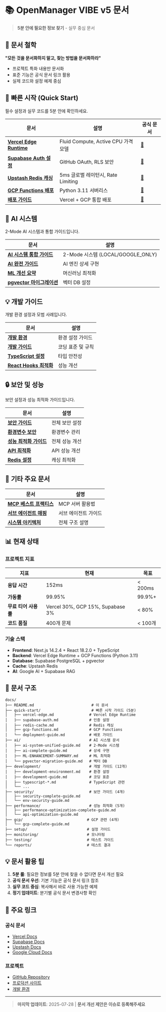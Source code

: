 # 📚 OpenManager VIBE v5 문서

> **5분 안에 필요한 정보 찾기** - 실무 중심 문서

## 🎯 문서 철학

**"모든 것을 문서화하지 말고, 찾는 방법을 문서화하라"**

- 프로젝트 특화 내용만 문서화
- 표준 기능은 공식 문서 링크 활용
- 실제 코드와 설정 예제 중심

## 🚀 빠른 시작 (Quick Start)

필수 설정과 실무 코드를 5분 안에 확인하세요.

| 문서                                                     | 설명                                | 공식 문서                                 |
| -------------------------------------------------------- | ----------------------------------- | ----------------------------------------- |
| **[Vercel Edge Runtime](./quick-start/vercel-edge.md)**  | Fluid Compute, Active CPU 가격 모델 | [📖](https://vercel.com/docs)             |
| **[Supabase Auth 설정](./quick-start/supabase-auth.md)** | GitHub OAuth, RLS 보안              | [📖](https://supabase.com/docs)           |
| **[Upstash Redis 캐싱](./quick-start/redis-cache.md)**   | 5ms 글로벌 레이턴시, Rate Limiting  | [📖](https://upstash.com/docs)            |
| **[GCP Functions 배포](./quick-start/gcp-functions.md)** | Python 3.11 서버리스                | [📖](https://cloud.google.com/docs)       |
| **[배포 가이드](./quick-start/deployment-guide.md)**     | Vercel + GCP 통합 배포              | [📖](https://vercel.com/docs/deployments) |

## 🤖 AI 시스템

2-Mode AI 시스템과 통합 가이드입니다.

| 문서                                                          | 설명                              |
| ------------------------------------------------------------- | --------------------------------- |
| **[AI 시스템 통합 가이드](./ai/ai-system-unified-guide.md)**  | 2-Mode 시스템 (LOCAL/GOOGLE_ONLY) |
| **[AI 완전 가이드](./ai/ai-complete-guide.md)**               | AI 엔진 상세 구현                 |
| **[ML 개선 요약](./ai/ML-ENHANCEMENT-SUMMARY.md)**            | 머신러닝 최적화                   |
| **[pgvector 마이그레이션](./ai/pgvector-migration-guide.md)** | 벡터 DB 설정                      |

## 💡 개발 가이드

개발 환경 설정과 모범 사례입니다.

| 문서                                                                   | 설명              |
| ---------------------------------------------------------------------- | ----------------- |
| **[개발 환경](./development/development-environment.md)**              | 환경 설정 가이드  |
| **[개발 가이드](./development/development-guide.md)**                  | 코딩 표준 및 규칙 |
| **[TypeScript 설정](./development/typescript-configuration-guide.md)** | 타입 안전성       |
| **[React Hooks 최적화](./development/react-hooks-optimization.md)**    | 성능 개선         |

## 🔒 보안 및 성능

보안 설정과 성능 최적화 가이드입니다.

| 문서                                                                               | 설명           |
| ---------------------------------------------------------------------------------- | -------------- |
| **[보안 가이드](./security/security-complete-guide.md)**                           | 전체 보안 설정 |
| **[환경변수 보안](./security/env-security-guide.md)**                              | 환경변수 관리  |
| **[성능 최적화 가이드](./performance/performance-optimization-complete-guide.md)** | 전체 성능 개선 |
| **[API 최적화](./performance/api-optimization-guide.md)**                          | API 성능 개선  |
| **[Redis 설정](./performance/redis-configuration-guide.md)**                       | 캐싱 최적화    |

## 🔧 기타 주요 문서

| 문서                                                        | 설명                 |
| ----------------------------------------------------------- | -------------------- |
| **[MCP 베스트 프랙티스](./mcp-best-practices-guide.md)**    | MCP 서버 활용법      |
| **[서브 에이전트 매핑](./sub-agents-mcp-mapping-guide.md)** | 서브 에이전트 가이드 |
| **[시스템 아키텍처](./system-architecture.md)**             | 전체 구조 설명       |

## 📊 현재 상태

### 프로젝트 지표

| 지표                 | 현재                             | 목표    |
| -------------------- | -------------------------------- | ------- |
| **응답 시간**        | 152ms                            | < 200ms |
| **가동률**           | 99.95%                           | 99.9%+  |
| **무료 티어 사용률** | Vercel 30%, GCP 15%, Supabase 3% | < 80%   |
| **코드 품질**        | 400개 문제                       | < 100개 |

### 기술 스택

- **Frontend**: Next.js 14.2.4 + React 18.2.0 + TypeScript
- **Backend**: Vercel Edge Runtime + GCP Functions (Python 3.11)
- **Database**: Supabase PostgreSQL + pgvector
- **Cache**: Upstash Redis
- **AI**: Google AI + Supabase RAG

## 📁 문서 구조

```
docs/
├── README.md                          # 이 문서
├── quick-start/                       # 빠른 시작 가이드 (5분)
│   ├── vercel-edge.md                # Vercel Edge Runtime
│   ├── supabase-auth.md              # 인증 설정
│   ├── redis-cache.md                # Redis 캐싱
│   ├── gcp-functions.md              # GCP Functions
│   └── deployment-guide.md           # 배포 가이드
├── ai/                               # AI 시스템 문서
│   ├── ai-system-unified-guide.md    # 2-Mode 시스템
│   ├── ai-complete-guide.md          # 상세 구현
│   ├── ML-ENHANCEMENT-SUMMARY.md     # ML 최적화
│   └── pgvector-migration-guide.md   # 벡터 DB
├── development/                      # 개발 가이드 (12개)
│   ├── development-environment.md    # 환경 설정
│   ├── development-guide.md          # 코딩 표준
│   ├── typescript-*.md               # TypeScript 관련
│   └── ...
├── security/                         # 보안 가이드 (4개)
│   ├── security-complete-guide.md
│   └── env-security-guide.md
├── performance/                      # 성능 최적화 (5개)
│   ├── performance-optimization-complete-guide.md
│   └── api-optimization-guide.md
├── gcp/                             # GCP 관련 (4개)
│   └── gcp-complete-guide.md
├── setup/                           # 설정 가이드
├── monitoring/                      # 모니터링
├── testing/                         # 테스트 가이드
└── reports/                         # 테스트 결과
```

## 💡 문서 활용 팁

1. **5분 룰**: 필요한 정보를 5분 안에 찾을 수 없다면 문서 개선 필요
2. **공식 문서 우선**: 기본 기능은 공식 문서 링크 참조
3. **실무 코드 중심**: 복사해서 바로 사용 가능한 예제
4. **정기 업데이트**: 분기별 공식 문서 변경사항 확인

## 🔗 주요 링크

### 공식 문서

- [Vercel Docs](https://vercel.com/docs)
- [Supabase Docs](https://supabase.com/docs)
- [Upstash Docs](https://upstash.com/docs)
- [Google Cloud Docs](https://cloud.google.com/docs)

### 프로젝트

- [GitHub Repository](https://github.com/[your-org]/openmanager-vibe-v5)
- [프로덕션 사이트](https://your-app.vercel.app)
- [개발 환경](http://localhost:3000)

---

> **마지막 업데이트**: 2025-07-28 | **문서 개선 제안은 이슈로 등록해주세요**
